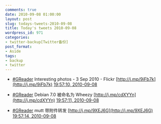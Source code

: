```yaml
---
comments: true
date: 2010-09-08 01:00:00
layout: post
slug: todays-tweets-2010-09-08
title: Today's tweets 2010-09-08
wordpress_id: 971
categories:
- twitter-backup[Twitter备份]
post_format:
- Aside
tags:
- backup
- twitter
---
```





  * [#GReader](http://search.twitter.com/search?q=%23GReader) Interesting photos -  3 Sep 2010 - Flickr [http://j.mp/9iFb7k](http://j.mp/9iFb7k) [19:57:10, 2010-09-08](http://twitter.com/gfrog/statuses/23907486994)





  * [#GReader](http://search.twitter.com/search?q=%23GReader) Debian 7.0 被命名为 Wheezy [http://j.mp/cdXYYn](http://j.mp/cdXYYn) [19:57:11, 2010-09-08](http://twitter.com/gfrog/statuses/23907487662)





  * [#GReader](http://search.twitter.com/search?q=%23GReader) mutt 带附件转发 [http://j.mp/9XEJ6G](http://j.mp/9XEJ6G) [19:57:14, 2010-09-08](http://twitter.com/gfrog/statuses/23907491136)




